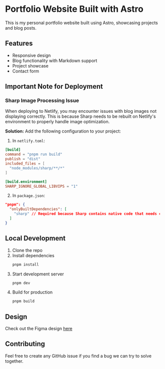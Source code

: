 # Portfolio Website Built with Astro

This is my personal portfolio website built using Astro, showcasing projects and blog posts.

## Features

- Responsive design
- Blog functionality with Markdown support
- Project showcase
- Contact form

## Important Note for Deployment

### Sharp Image Processing Issue

When deploying to Netlify, you may encounter issues with blog images not displaying correctly. This is because Sharp needs to be rebuilt on Netlify's environment to properly handle image optimization.

**Solution:** Add the following configuration to your project:

1. In `netlify.toml`:

```toml
[build]
command = "pnpm run build"
publish = "dist"
included_files = [
  "node_modules/sharp/**/*"
]

[build.environment]
SHARP_IGNORE_GLOBAL_LIBVIPS = "1"
```

2. In `package.json`:

```json
"pnpm": {
  "onlyBuiltDependencies": [
    "sharp" // Required because Sharp contains native code that needs compilation for the current platform
  ]
}
```

## Local Development

1. Clone the repo
2. Install dependencies
   ```bash
   pnpm install
   ```
3. Start development server
   ```bash
   pnpm dev
   ```
4. Build for production
   ```bash
   pnpm build
   ```

## Design

Check out the Figma design [here](https://www.figma.com/file/aX8EzakpEYntYfIz89CYfR/Portfolio?type=design&node-id=3%3A336&mode=design&t=Fbk8PWsA9y857Xki-1)

## Contributing

Feel free to create any GitHub issue if you find a bug we can try to solve together.
